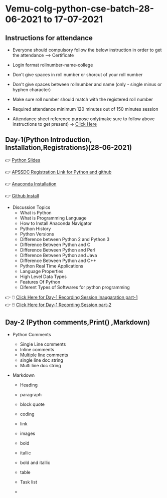 # Vemu-colg-python-cse-batch-28-06-2021 to 17-07-2021


## Instructions for attendance

- Everyone should compulsory follow the below instruction in order to get the attendance --> Certificate

- Login format rollnumber-name-college
- Don't give spaces in roll number or shorcut of your roll number
- Don't give spaces between rollnumber and name (only - single minus or hyphen character)
- Make sure roll number should match with the registered roll number
- Required attendance minimum 120 minutes out of 150 minutes session
- Attendance sheet reference purpose only(make sure to follow above instructions to get present) → [Click Here]()


## Day-1(Python Introduction, Installation,Registrations)(28-06-2021)

:point_right: [Python Slides](https://github.com/AP-Skill-Development-Corporation/Vemu-colg-python-cse-batch/blob/main/Programming_Using_Python_Slides%20(1).pdf)

:point_right: [APSSDC Registration Link for Python and github](http://engineering.apssdc.in/register/)

:point_right: [Anaconda Installation](https://www.anaconda.com/products/individual) 

:point_right: [Github Install](https://git-scm.com/downloads) 
    
- Discussion Topics
    - What is Python
    - What is Programming Language
    - How to Install Anaconda Navigator
    - Python History
    - Python Versions
    - Difference between Python 2 and Python 3
    - Difference Between Python and C
    - Difference Between Python and Perl
    - Difference Between Python and Java
    - Difference Between Python and C++
    - Python Real Time Applications
    - Language Properties
    - High Level Data Types
    - Features Of Python
    - Diferent Types of Softwares for python programming 

:point_right:  :computer_mouse: [ Click Here for Day-1 Recording Session Inaugaration part-1](https://transcripts.gotomeeting.com/#/s/5a395f224d7f42c30b290a48853160422b5e2b83661545163a4aaa8190a79bed) <br>
:point_right: :computer_mouse: [Click Here for Day-1 Recording Session part-2](https://transcripts.gotomeeting.com/#/s/ea054d702da30ca986e67ce44443863595ccacbd0bc0539d49fcc746cbf73f5d)



## Day-2 (Python comments,Print() ,Markdown)

- Python Comments
    - Single Line comments
    - Inline comments
    - Multiple line comments
    - single line doc string
    - Multi line doc string

- Markdown
    - Heading
    - paragraph
    - block quote
    - coding
    - link
    - images
    - bold
    - itallic
    - bold and itallic
    - table
    - Task list
    
    - 
